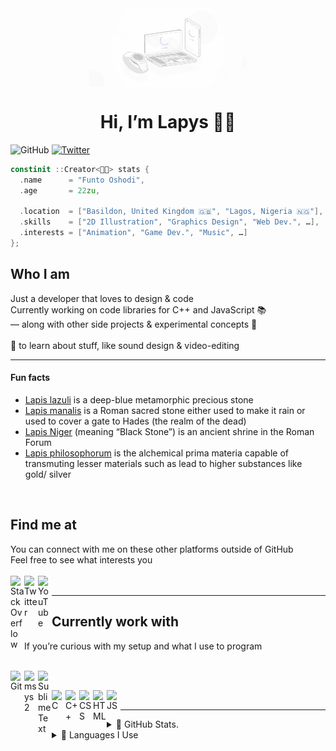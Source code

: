 <img align="center" alt="LapysDev" src="banner/Lapys OS.jpg" style="image-rendering: crisp-edges; image-rendering: optimizeQuality; image-rendering: smooth; image-rendering: high-quality; margin-left: 25%; margin-right: 25%; width: 50%"/>

<h1 center style="
  align-content: center !important;
  align-items: center !important;
  display: block !important;
  left: auto !important;
  justify-content: center !important;
  margin-left: auto !important;
  margin-right: auto !important;
  right: auto !important;
  text-align: center !important;
  vertical-align: middle !important;
  width: 100% !important
"> <center> Hi, I&rsquo;m Lapys 👋🏾 </center> </h1>

![GitHub](https://img.shields.io/github/followers/LapysDev?color=999999&label=GitHub&logo=github&style=for-the-badge)
[![Twitter](https://img.shields.io/twitter/follow/Lapys_Arts?color=00AAFF&label=Twitter&logo=twitter&style=for-the-badge)](https://twitter.com/intent/follow?original_referer=https%3A%2F%2Fgithub.com%2FLapysDev&screen_name=Lapys_Arts)

```cpp
constinit ::Creator<🤵🏾> stats {
  .name      = "Funto Oshodi",
  .age       = 22zu,

  .location  = ["Basildon, United Kingdom 🇬🇧", "Lagos, Nigeria 🇳🇬"],
  .skills    = ["2D Illustration", "Graphics Design", "Web Dev.", …],
  .interests = ["Animation", "Game Dev.", "Music", …]
};
```
<h2> Who I am </h2>
Just a developer that loves to design & code
<br/>
Currently working on code libraries for C++ and JavaScript 📚 <br/>
— along with other side projects & experimental concepts 🧪 <br/>
<br/>
💙 to learn about stuff, like sound design & video-editing <br/>
<hr/>

<h4> Fun facts </h4>
<ul>  
  <li> <a href="https://en.wikipedia.org/wiki/Lapis_lazuli" target="_blank" rel="noopener noreferrer">Lapis lazuli</a> is a deep-blue metamorphic precious stone </li>
  <li> <a href="https://en.wikipedia.org/wiki/Lapis_manalis" target="_blank" rel="noopener noreferrer">Lapis manalis</a> is a Roman sacred stone either used to make it rain or used to cover a gate to Hades (the realm of the dead) </li>
  <li> <a href="https://en.wikipedia.org/wiki/Lapis_Niger" target="_blank" rel="noopener noreferrer">Lapis Niger</a> (meaning “Black Stone”) is an ancient shrine in the Roman Forum </li>
  <li> <a href="https://en.wikipedia.org/wiki/Philosopher's_stone" target="_blank" rel="noopener noreferrer">Lapis philosophorum</a> is the alchemical prima materia capable of transmuting lesser materials such as lead to higher substances like gold/ silver </li>
</ul>
<br/>

<h2> Find me at </h2>
You can connect with me on these other platforms outside of GitHub <br/>
Feel free to see what interests you <br/>

<br/>
<a href="https://stackoverflow.com/users/7364573/lapys" title="StackOverflow"> <img align="left" alt="StackOverflow" src="contacts/stackoverflow.ico" style="image-rendering: pixelated" width="22px"/> </a>
<a href="https://twitter.com/Lapys_Arts" title="Twitter"> <img align="left" alt="Twitter" src="contacts/twitter.ico" style="image-rendering: pixelated" width="22px"/> </a>
<a href="https://www.youtube.com/channel/UCaDSL0cTCxuA3EBd94IBHVw" title="YouTube"> <img align="left" alt="YouTube" src="contacts/youtube.ico" style="image-rendering: pixelated" width="22px"/> </a>
<br/>

<hr/>

<h2> Currently work with </h2>
If you&rsquo;re curious with my setup and what I use to program <br/>

<br/>

<a href="https://git-scm.com/" title="Git"> <img align="left" alt="Git" src="tools/git.ico" style="image-rendering: pixelated" width="22px"/> </a>
<a href="https://www.msys2.org/" title="msys2"> <img align="left" alt="msys2" src="tools/msys2.ico" style="image-rendering: pixelated" width="22px"/> </a>
<a href="https://www.sublimetext.com/" title="Sublime Text"> <img align="left" alt="Sublime Text" src="tools/sublime-text.ico" style="image-rendering: pixelated" width="22px"/> </a>
<br/>

<a href="https://en.wikipedia.org/wiki/C_(programming_language)" title="C"> <img align="left" alt="C" src="languages/c.ico" style="image-rendering: pixelated" width="22px"/> </a>
<a href="https://en.wikipedia.org/wiki/C%2B%2B" title="C++"> <img align="left" alt="C++" src="languages/cpp.ico" style="image-rendering: pixelated" width="22px"/> </a>
<a href="https://en.wikipedia.org/wiki/CSS" title="CSS"> <img align="left" alt="CSS" src="languages/css.ico" style="image-rendering: pixelated" width="22px"/> </a>
<a href="https://en.wikipedia.org/wiki/HTML" title="HTML"> <img align="left" alt="HTML" src="languages/html.ico" style="image-rendering: pixelated" width="22px"/> </a>
<a href="https://en.wikipedia.org/wiki/JavaScript" title="JavaScript"> <img align="left" alt="JS" src="languages/js.ico" style="image-rendering: pixelated" width="22px"/> </a>
<br/>

<hr/>

<details>
  <summary> 🌙 GitHub Stats. </summary>

  <br/>
  <img align="left" alt="Lapys' GitHub ranking/ statistics" src="https://github-readme-stats.vercel.app/api?count_private=true&hide=contribs,issues,prs&include_all_commits&custom_title=Statistics&locale=en&show_icons=true&theme=dark&username=LapysDev"/>
  <br clear="all"/>
</details>

<details>
  <summary> 🌙 Languages I Use </summary>

  <br/>
  <img align="left" alt="Lapys' programming languages used on GitHub" src="https://github-readme-stats.vercel.app/api/top-langs/?layout=compact&theme=dark&username=LapysDev"/>
  <br clear="all"/>
</details>
